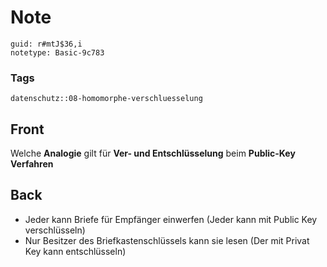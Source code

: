 # Note
```
guid: r#mtJ$36,i
notetype: Basic-9c783
```

### Tags
```
datenschutz::08-homomorphe-verschluesselung
```

## Front
Welche <b>Analogie</b> gilt für <b>Ver- und Entschlüsselung</b> beim <b>Public-Key Verfahren</b>

## Back
<ul><li>Jeder kann Briefe für Empfänger einwerfen (Jeder kann mit Public Key verschlüsseln)</li><li>Nur Besitzer des Briefkastenschlüssels kann sie lesen (Der mit Privat Key kann entschlüsseln)</li></ul>
